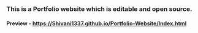 ### This is a Portfolio website which is editable and open source.
#### Preview - https://Shivani1337.github.io/Portfolio-Website/Index.html
